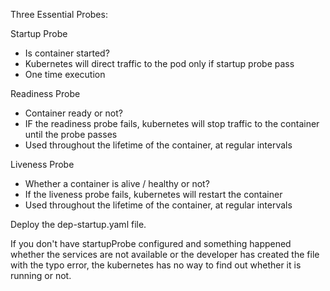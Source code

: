 Three Essential Probes:

Startup Probe 

- Is container started?
- Kubernetes will direct traffic to the pod only if startup probe pass
- One time execution

Readiness Probe

- Container ready or not?
- IF the readiness probe fails, kubernetes will stop traffic to the container until the probe passes
- Used throughout the lifetime of the container, at regular intervals

Liveness Probe

- Whether a container is alive / healthy or not?
- If the liveness probe fails, kubernetes will restart the container
- Used throughout the lifetime of the container, at regular intervals




Deploy the dep-startup.yaml file.

If you don't have startupProbe configured and something happened whether the services are not available or the developer has created the file with the typo error, the kubernetes has no way to find out whether it is running or not.
